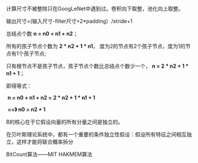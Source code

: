 计算尺寸不被整除只在GoogLeNet中遇到过。卷积向下取整，池化向上取整。



输出尺寸=(输入尺寸-filter尺寸+2*padding）/stride+1



总结点个数 **n = n0 + n1 + n2**；

所有的孩子节点个数为 **2 \* n2  + 1 * n1**， 度为2的节点有2个孩子节点，度为1的节点有1个孩子节点;

只有根节点不是孩子节点，孩子节点个数比总结点个数少一个， **n  = 2 \* n2 + 1 * n1 + 1**；

即得等式：

​    **n = n0 + n1 + n2 =** **2 \* n2 + 1 * n1 + 1**

​    **==》 n0 = n2 + 1**



B的核心在于它假设向量的所有分量之间是独立的。

在贝叶斯理论系统中，都有一个重要的条件独立性假设：假设所有特征之间相互独立，这样才能将联合概率拆分

BitCount算法——MIT HAKMEM算法